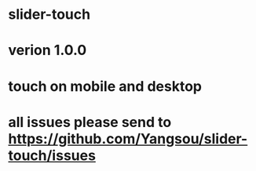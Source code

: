 # slider-touch
# verion 1.0.0
# touch on mobile and desktop
# all issues please send to https://github.com/Yangsou/slider-touch/issues
